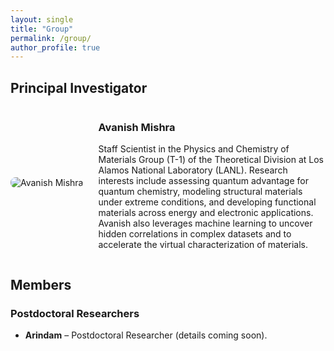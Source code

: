 ```yaml
---
layout: single
title: "Group"
permalink: /group/
author_profile: true
---
```


## Principal Investigator

<div class="team-member">
  <img src="/images/avanish.jpeg" alt="Avanish Mishra" class="team-member__photo">
  <div class="team-member__details">
    <h3>Avanish Mishra</h3>
    <p>Staff Scientist in the Physics and Chemistry of Materials Group (T-1) of the Theoretical Division at Los Alamos National Laboratory (LANL). Research interests include assessing quantum advantage for quantum chemistry, modeling structural materials under extreme conditions, and developing functional materials across energy and electronic applications. Avanish also leverages machine learning to uncover hidden correlations in complex datasets and to accelerate the virtual characterization of materials.</p>
  </div>
</div>

## Members

### Postdoctoral Researchers

- **Arindam** – Postdoctoral Researcher (details coming soon).

<style>
.team-member {
  display: flex;
  flex-wrap: wrap;
  gap: 1.5rem;
  align-items: center;
}

.team-member__photo {
  max-width: 200px;
  border-radius: 8px;
}

.team-member__details {
  flex: 1 1 250px;
  min-width: 250px;
}
</style>
